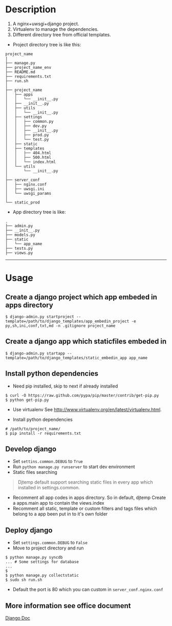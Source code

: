 # Description

1. A nginx+uwsgi+django project.
2. Virtualenv to manage the dependencies.
3. Different directory tree from official templates.

* Project directory tree is like this:

```
project_name
|
├── manage.py
├── project_name_env
├── README.md
├── requirements.txt
├── run.sh
│   
├── project_name
│   ├── apps
│   │   └── __init__.py
│   ├── __init__.py
│   ├── utils
│   │   └── __init__.py
│   ├── settings
│   │   ├── common.py
│   │   ├── dev.py
│   │   ├── __init__.py
│   │   ├── prod.py
│   │   └── test.py
│   ├── static
│   ├── templates
│   │   ├── 404.html
│   │   ├── 500.html
│   │   └── index.html
│   └── utils
│       └── __init__.py
│   
├── server_conf
│   ├── nginx.conf
│   ├── uwsgi.ini
│   └── uwsgi_params
│   
└── static_prod
```

* App directory tree is like:

```
.
├── admin.py
├── __init__.py
├── models.py
├── static
│   └── app_name
├── tests.py
├── views.py
```


-------------------
# Usage

## Create a django project which app embeded in apps directory

```
$ django-admin.py startproject --template=/path/to/django_templates/app_embedin_project -e py,sh,ini,conf,txt,md -n .gitignore project_name
```

## Create a django app which staticfiles embeded in

```
$ django-admin.py startapp --template=/path/to/django_templates/static_embedin_app app_name
```

## Install python dependencies

* Need pip installed, skip to next if already installed

```
$ curl -O https://raw.github.com/pypa/pip/master/contrib/get-pip.py
$ python get-pip.py
```

* Use virtualenv
See http://www.virtualenv.org/en/latest/virtualenv.html.

* Install python dependencies

```
# /path/to/project_name/
$ pip install -r requirements.txt
```

## Develop django

* Set `settins.common.DEBUG` to `True`
* Run `python manage.py runserver` to start dev environment
* Static files searching

> Djtemp default support searching static files in every app which installed
> in settings.common.

* Recomment all app codes in apps directory. So in default, djtemp Create a apps.main app to contain the views.index
* Recomment all static, template or custom filters and tags files which belong to a app been put in to it's own folder

## Deploy django

* Set `settings.common.DEBUG` to `False`
* Move to project directory and run
```
$ python manage.py syncdb
... # Some settings for database
...
$
$ python manage.py collectstatic
$ sudo sh run.sh
```

* Default the port is 80 which you can custom in `server_conf.nginx.conf`

## More information see office document
[Django Doc](https://docs.djangoproject.com/en/1.6/)
